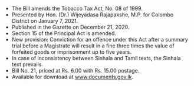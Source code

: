 - The Bill amends the Tobacco Tax Act, No. 08 of 1999.
- Presented by Hon. (Dr.) Wijeyadasa Rajapakshe, M.P. for Colombo District on January 7, 2021.
- Published in the Gazette on December 21, 2020.
- Section 15 of the Principal Act is amended.
- New provision: Conviction for an offence under this Act after a summary trial before a Magistrate will result in a fine three times the value of forfeited goods or imprisonment up to five years.
- In case of inconsistency between Sinhala and Tamil texts, the Sinhala text prevails.
- Bill No. 21, priced at Rs. 6.00 with Rs. 15.00 postage.
- Available for download at www.documents.gov.lk.